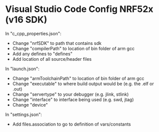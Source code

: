 # Visual Studio Code Config NRF52x (v16 SDK)


In "c_cpp_properties.json":
- Change "nrfSDK" to path that contains sdk
- Change "compilerPath" to location of bin folder of arm gcc
- Add any defines to "defines"
- Add location of all source/header files

In "launch.json":
- Change "armToolchainPath" to location of bin folder of arm gcc
- Change "executable" to where build output would be (e.g. the .elf or .out)
- Change "servertype" to your debugger (e.g. jlink, stlink)
- Change "interface" to interface being used (e.g. swd, jtag)
- Change "device"

In "settings.json":
- Add files.association to go to definition of vars/constants
